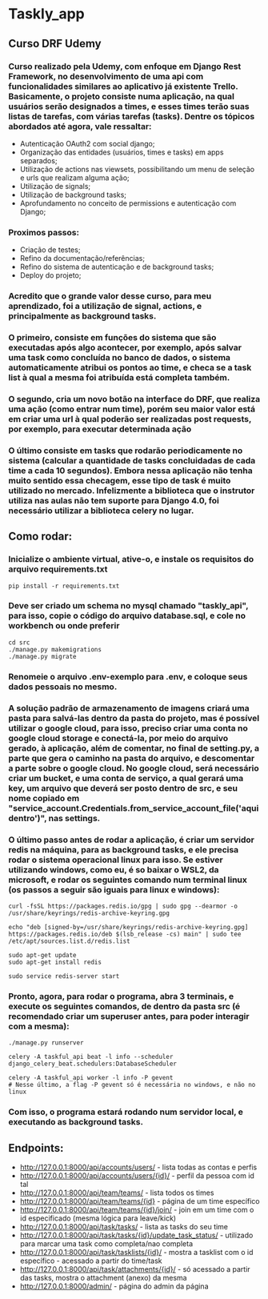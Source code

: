 # Taskly_app

## Curso DRF Udemy

### Curso realizado pela Udemy, com enfoque em Django Rest Framework, no desenvolvimento de uma api com funcionalidades similares ao aplicativo já existente Trello. Basicamente, o projeto consiste numa aplicação, na qual usuários serão designados a times, e esses times terão suas listas de tarefas, com várias tarefas (tasks). Dentre os tópicos abordados até agora, vale ressaltar:
- Autenticação OAuth2 com social django;
- Organização das entidades (usuários, times e tasks) em apps separados;
- Utilização de actions nas viewsets, possibilitando um menu de seleção e urls que realizam alguma ação;
- Utilização de signals;
- Utilização de background tasks;
- Aprofundamento no conceito de permissions e autenticação com Django;
### Proximos passos:
- Criação de testes;
- Refino da documentação/referências;
- Refino do sistema de autenticação e de background tasks;
- Deploy do projeto;
### Acredito que o grande valor desse curso, para meu aprendizado, foi a utilização de signal, actions, e principalmente as background tasks.
### O primeiro, consiste em funções do sistema que são executadas após algo acontecer, por exemplo, após salvar uma task como concluída no banco de dados, o sistema automaticamente atribui os pontos ao time, e checa se a task list à qual a mesma foi atribuída está completa também.
### O segundo, cria um novo botão na interface do DRF, que realiza uma ação (como entrar num time), porém seu maior valor está em criar uma url à qual poderão ser realizadas post requests, por exemplo, para executar determinada ação
### O último consiste em tasks que rodarão periodicamente no sistema (calcular a quantidade de tasks concluidadas de cada time a cada 10 segundos). Embora nessa aplicação não tenha muito sentido essa checagem, esse tipo de task é muito utilizado no mercado. Infelizmente a biblioteca que o instrutor utiliza nas aulas não tem suporte para Django 4.0, foi necessário utilizar a biblioteca celery no lugar.

## Como rodar:

### Inicialize o ambiente virtual, ative-o, e instale os requisitos do arquivo requirements.txt
```pip install -r requirements.txt```

### Deve ser criado um schema no mysql chamado "taskly_api", para isso, copie o código do arquivo database.sql, e cole no workbench ou onde preferir
```
cd src
./manage.py makemigrations
./manage.py migrate
```
### Renomeie o arquivo .env-exemplo para .env, e coloque seus dados pessoais no mesmo.
### A solução padrão de armazenamento de imagens criará uma pasta para salvá-las dentro da pasta do projeto, mas é possível utilizar o google cloud, para isso, preciso criar uma conta no google cloud storage e conectá-la, por meio do arquivo gerado, à aplicação, além de comentar, no final de setting.py, a parte que gera o caminho na pasta do arquivo, e descomentar a parte sobre o google cloud. No google cloud, será necessário criar um bucket, e uma conta de serviço, a qual gerará uma key, um arquivo que deverá ser posto dentro de src, e seu nome copiado em "service_account.Credentials.from_service_account_file('aqui dentro')", nas settings.
### O último passo antes de rodar a aplicação, é criar um servidor redis na máquina, para as background tasks, e ele precisa rodar o sistema operacional linux para isso. Se estiver utilizando windows, como eu, é so baixar o WSL2, da microsoft, e rodar os seguintes comando num terminal linux (os passos a seguir são iguais para linux e windows):
```
curl -fsSL https://packages.redis.io/gpg | sudo gpg --dearmor -o /usr/share/keyrings/redis-archive-keyring.gpg

echo "deb [signed-by=/usr/share/keyrings/redis-archive-keyring.gpg] https://packages.redis.io/deb $(lsb_release -cs) main" | sudo tee /etc/apt/sources.list.d/redis.list

sudo apt-get update
sudo apt-get install redis

sudo service redis-server start
```
### Pronto, agora, para rodar o programa, abra 3 terminais, e execute os seguintes comandos, de dentro da pasta src (é recomendado criar um superuser antes, para poder interagir com a mesma):
```
./manage.py runserver

celery -A taskful_api beat -l info --scheduler django_celery_beat.schedulers:DatabaseScheduler

celery -A taskful_api worker -l info -P gevent
# Nesse último, a flag -P gevent só é necessária no windows, e não no linux
```
### Com isso, o programa estará rodando num servidor local, e executando as background tasks.

## Endpoints:

- http://127.0.0.1:8000/api/accounts/users/ - lista todas as contas e perfis
- http://127.0.0.1:8000/api/accounts/users/{id}/ - perfil da pessoa com id tal
- http://127.0.0.1:8000/api/team/teams/ - lista todos os times
- http://127.0.0.1:8000/api/team/teams/{id} - página de um time específico
- http://127.0.0.1:8000/api/team/teams/{id}/join/ - join em um time com o id especificado (mesma lógica para leave/kick)
- http://127.0.0.1:8000/api/task/tasks/ - lista as tasks do seu time
- http://127.0.0.1:8000/api/task/tasks/{id}/update_task_status/ - utilizado para marcar uma task como completa/nao completa
- http://127.0.0.1:8000/api/task/tasklists/{id}/ - mostra a tasklist com o id específico - acessado a partir do time/task
- http://127.0.0.1:8000/api/task/attachments/{id}/ - só acessado a partir das tasks, mostra o attachment (anexo) da mesma
- http://127.0.0.1:8000/admin/ - página do admin da página